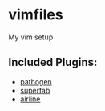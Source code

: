# vimfiles
My vim setup

## Included Plugins:
* [pathogen](https://github.com/tpope/vim-pathogen)
* [supertab](https://github.com/ervandew/supertab)
* [airline](https://github.com/bling/vim-airline)
